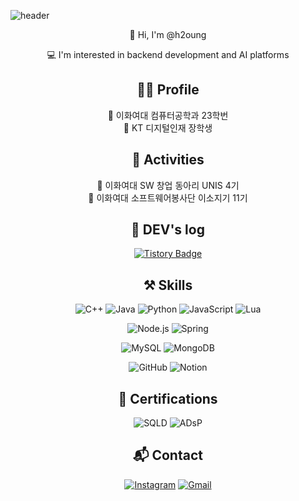 ![header](https://capsule-render.vercel.app/api?type=wave&color=E8DDED&height=300&section=header&text=Hyunyoung's%20GitHub&fontSize=70&animation=fadeIn&fontAlignY=38&desc=Get,%20Set,%20Go!&descAlignY=60&descAlign=85)

<!-- Introduction -->
<p align="center">👋 Hi, I'm @h2oung</p>
<p align="center">💻 I'm interested in backend development and AI platforms</p>

<!-- Profile -->
<h2 align="center">👩‍💻 Profile</h2>
<div align="center">🔹 이화여대 컴퓨터공학과 23학번</div>
<div align="center">🔹 KT 디지털인재 장학생</div>

<!-- Activities -->
<h2 align="center">📌 Activities</h2>
<div align="center">🔹 이화여대 SW 창업 동아리 UNIS 4기</div>
<div align="center">🔹 이화여대 소프트웨어봉사단 이소지기 11기</div>

<!-- DEV's log -->
<h2 align="center">📝 DEV's log</h2>
<div align="center">
  
[![Tistory Badge](https://img.shields.io/badge/Tistory-Blog-FF5A5F?style=flat-square&logo=tistory&logoColor=white)](https://wisekhy.tistory.com/)

</div>

<!-- Skills -->
<h2 align="center">⚒️ Skills</h2>
<div align="center">

<!-- Languages -->
![C++](https://img.shields.io/badge/C++-00599C?style=flat-square&logo=c%2B%2B&logoColor=white)
![Java](https://img.shields.io/badge/Java-007396?style=flat-square&logo=java&logoColor=white)
![Python](https://img.shields.io/badge/Python-3776AB?style=flat-square&logo=python&logoColor=white)
![JavaScript](https://img.shields.io/badge/JavaScript-F7DF1E?style=flat-square&logo=javascript&logoColor=black)
![Lua](https://img.shields.io/badge/Lua-2C2D72?style=flat-square&logo=lua&logoColor=white)

<!-- Backend -->
![Node.js](https://img.shields.io/badge/Node.js-339933?style=flat-square&logo=node.js&logoColor=white)
![Spring](https://img.shields.io/badge/Spring-6DB33F?style=flat-square&logo=spring&logoColor=white)

<!-- Database -->
![MySQL](https://img.shields.io/badge/MySQL-4479A1?style=flat-square&logo=mysql&logoColor=white)
![MongoDB](https://img.shields.io/badge/MongoDB-47A248?style=flat-square&logo=mongodb&logoColor=white)

<!-- Tools -->
![GitHub](https://img.shields.io/badge/GitHub-181717?style=flat-square&logo=github&logoColor=white)
![Notion](https://img.shields.io/badge/Notion-000000?style=flat-square&logo=notion&logoColor=white)

</div>

<!-- Certifications -->
<h2 align="center">📜 Certifications</h2>
<div align="center">

![SQLD](https://img.shields.io/badge/Certification-SQLD-2E8B57?style=flat-square)
![ADsP](https://img.shields.io/badge/Certification-ADsP-4682B4?style=flat-square)

</div>

<!-- Contact -->
<h2 align="center">📬 Contact</h2>
<div align="center">

[![Instagram](https://img.shields.io/badge/Instagram-hvoun_g-E4405F?style=flat-square&logo=instagram&logoColor=white)](https://instagram.com/hvoun_g)
[![Gmail](https://img.shields.io/badge/Email-wisekhy@ewhain.net-D14836?style=flat-square&logo=gmail&logoColor=white)](mailto:wisekhy@ewhain.net)

</div>


